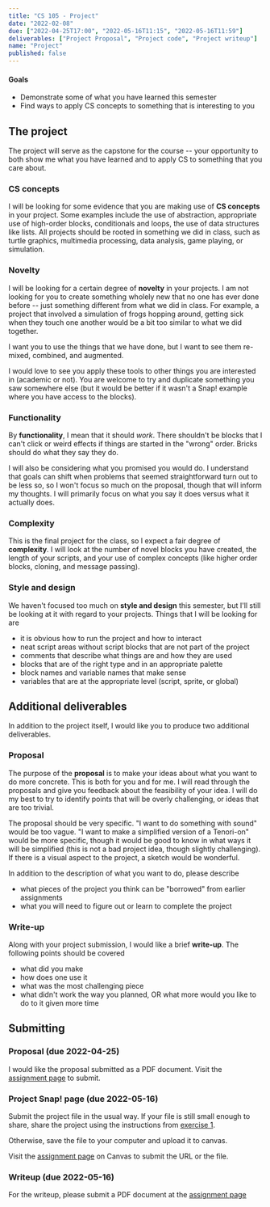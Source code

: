 ```yaml
---
title: "CS 105 - Project"
date: "2022-02-08"
due: ["2022-04-25T17:00", "2022-05-16T11:15", "2022-05-16T11:59"]
deliverables: ["Project Proposal", "Project code", "Project writeup"]
name: "Project"
published: false
---
```


#### Goals

- Demonstrate some of what you have learned this semester
- Find ways to apply CS concepts to something that is interesting to you

## The project

The project will serve as the capstone for the course -- your opportunity to both show me what you have learned and to apply CS to something that you care about.

### CS concepts

I will be looking for some evidence that you are making use of **CS concepts** in your project. Some examples include the use of abstraction, appropriate use of high-order blocks, conditionals and loops, the use of data structures like lists. All projects should be rooted in something we did in class, such as turtle graphics, multimedia processing, data analysis, game playing, or simulation.

### Novelty

I will be looking for a certain degree of **novelty** in your projects. I am not looking for you to create something wholely new that no one has ever done before -- just something different from what we did in class. For example, a project that involved a simulation of frogs hopping around, getting sick when they touch one another would be a bit too similar to what we did together.

I want you to use the things that we have done, but I want to see them re-mixed, combined, and augmented.

I would love to see you apply these tools to other things you are interested in (academic or not). You are welcome to try and duplicate something you saw somewhere else (but it would be better if it wasn't a Snap! example where you have access to the blocks).

### Functionality

By **functionality**, I mean that it should _work_. There shouldn't be blocks that I can't click or weird effects if things are started in the "wrong" order. Bricks should do what they say they do.

I will also be considering what you promised you would do. I understand that goals can shift when problems that seemed straightforward turn out to be less so, so I won't focus so much on the proposal, though that will inform my thoughts. I will primarily focus on what you say it does versus what it actually does.

### Complexity

This is the final project for the class, so I expect a fair degree of **complexity**. I will look at the number of novel blocks you have created, the length of your scripts, and your use of complex concepts (like higher order blocks, cloning, and message passing).

### Style and design

We haven't focused too much on **style and design** this semester, but I'll still be looking at it with regard to your projects. Things that I will be looking for are

- it is obvious how to run the project and how to interact
- neat script areas without script blocks that are not part of the project
- comments that describe what things are and how they are used
- blocks that are of the right type and in an appropriate palette
- block names and variable names that make sense
- variables that are at the appropriate level (script, sprite, or global)

## Additional deliverables

In addition to the project itself, I would like you to produce two additional deliverables.

### Proposal

The purpose of the **proposal** is to make your ideas about what you want to do more concrete. This is both for you and for me. I will read through the proposals and give you feedback about the feasibility of your idea. I will do my best to try to identify points that will be overly challenging, or ideas that are too trivial.

The proposal should be very specific. "I want to do something with sound" would be too vague. "I want to make a simplified version of a Tenori-on" would be more specific, though it would be good to know in what ways it will be simplified (this is not a bad project idea, though slightly challenging). If there is a visual aspect to the project, a sketch would be wonderful.

In addition to the description of what you want to do, please describe

- what pieces of the project you think can be "borrowed" from earlier assignments
- what you will need to figure out or learn to complete the project

### Write-up

Along with your project submission, I would like a brief **write-up**. The following points should be covered

- what did you make
- how does one use it
- what was the most challenging piece
- what didn't work the way you planned, OR what more would you like to do to it given more time

## Submitting

### Proposal (due 2022-04-25)

I would like the proposal submitted as a PDF document. Visit the [assignment page](https://middlebury.instructure.com/courses/10245/assignments/169808) to submit.

### Project Snap! page (due 2022-05-16)

Submit the project file in the usual way. If your file is still small enough to share, share the project using the instructions from [exercise 1](./exercise01).

Otherwise, save the file to your computer and upload it to canvas.

Visit the [assignment page](https://middlebury.instructure.com/courses/10245/assignments/169809) on Canvas to submit the URL or the file.

### Writeup (due 2022-05-16)

For the writeup, please submit a PDF document at the [assignment page](https://middlebury.instructure.com/courses/10245/assignments/169810)
